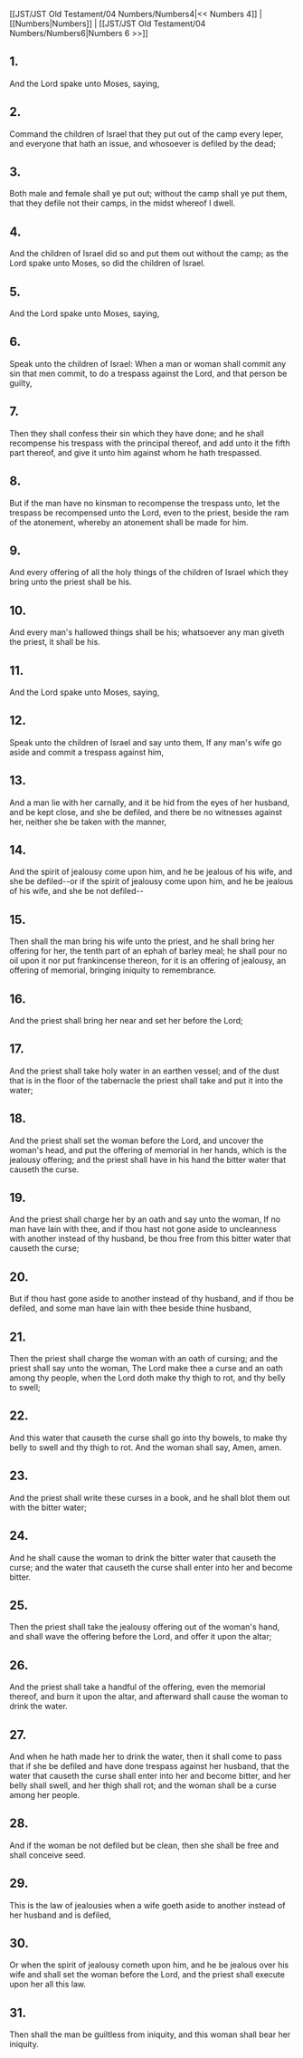 [[JST/JST Old Testament/04 Numbers/Numbers4|<< Numbers 4]] | [[Numbers|Numbers]] | [[JST/JST Old Testament/04 Numbers/Numbers6|Numbers 6 >>]]
## 1.
And the Lord spake unto Moses, saying,
## 2.
Command the children of Israel that they put out of the camp every leper, and everyone that hath an issue, and whosoever is defiled by the dead;
## 3.
Both male and female shall ye put out; without the camp shall ye put them, that they defile not their camps, in the midst whereof I dwell.
## 4.
And the children of Israel did so and put them out without the camp; as the Lord spake unto Moses, so did the children of Israel.
## 5.
And the Lord spake unto Moses, saying,
## 6.
Speak unto the children of Israel: When a man or woman shall commit any sin that men commit, to do a trespass against the Lord, and that person be guilty,
## 7.
Then they shall confess their sin which they have done; and he shall recompense his trespass with the principal thereof, and add unto it the fifth part thereof, and give it unto him against whom he hath trespassed.
## 8.
But if the man have no kinsman to recompense the trespass unto, let the trespass be recompensed unto the Lord, even to the priest, beside the ram of the atonement, whereby an atonement shall be made for him.
## 9.
And every offering of all the holy things of the children of Israel which they bring unto the priest shall be his.
## 10.
And every man\'s hallowed things shall be his; whatsoever any man giveth the priest, it shall be his.
## 11.
And the Lord spake unto Moses, saying,
## 12.
Speak unto the children of Israel and say unto them, If any man\'s wife go aside and commit a trespass against him,
## 13.
And a man lie with her carnally, and it be hid from the eyes of her husband, and be kept close, and she be defiled, and there be no witnesses against her, neither she be taken with the manner,
## 14.
And the spirit of jealousy come upon him, and he be jealous of his wife, and she be defiled\--or if the spirit of jealousy come upon him, and he be jealous of his wife, and she be not defiled\--
## 15.
Then shall the man bring his wife unto the priest, and he shall bring her offering for her, the tenth part of an ephah of barley meal; he shall pour no oil upon it nor put frankincense thereon, for it is an offering of jealousy, an offering of memorial, bringing iniquity to remembrance.
## 16.
And the priest shall bring her near and set her before the Lord;
## 17.
And the priest shall take holy water in an earthen vessel; and of the dust that is in the floor of the tabernacle the priest shall take and put it into the water;
## 18.
And the priest shall set the woman before the Lord, and uncover the woman\'s head, and put the offering of memorial in her hands, which is the jealousy offering; and the priest shall have in his hand the bitter water that causeth the curse.
## 19.
And the priest shall charge her by an oath and say unto the woman, If no man have lain with thee, and if thou hast not gone aside to uncleanness with another instead of thy husband, be thou free from this bitter water that causeth the curse;
## 20.
But if thou hast gone aside to another instead of thy husband, and if thou be defiled, and some man have lain with thee beside thine husband,
## 21.
Then the priest shall charge the woman with an oath of cursing; and the priest shall say unto the woman, The Lord make thee a curse and an oath among thy people, when the Lord doth make thy thigh to rot, and thy belly to swell;
## 22.
And this water that causeth the curse shall go into thy bowels, to make thy belly to swell and thy thigh to rot. And the woman shall say, Amen, amen.
## 23.
And the priest shall write these curses in a book, and he shall blot them out with the bitter water;
## 24.
And he shall cause the woman to drink the bitter water that causeth the curse; and the water that causeth the curse shall enter into her and become bitter.
## 25.
Then the priest shall take the jealousy offering out of the woman\'s hand, and shall wave the offering before the Lord, and offer it upon the altar;
## 26.
And the priest shall take a handful of the offering, even the memorial thereof, and burn it upon the altar, and afterward shall cause the woman to drink the water.
## 27.
And when he hath made her to drink the water, then it shall come to pass that if she be defiled and have done trespass against her husband, that the water that causeth the curse shall enter into her and become bitter, and her belly shall swell, and her thigh shall rot; and the woman shall be a curse among her people.
## 28.
And if the woman be not defiled but be clean, then she shall be free and shall conceive seed.
## 29.
This is the law of jealousies when a wife goeth aside to another instead of her husband and is defiled,
## 30.
Or when the spirit of jealousy cometh upon him, and he be jealous over his wife and shall set the woman before the Lord, and the priest shall execute upon her all this law.
## 31.
Then shall the man be guiltless from iniquity, and this woman shall bear her iniquity.


